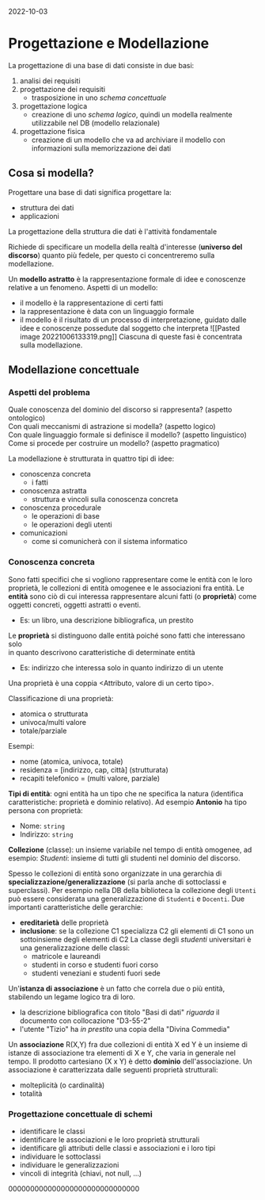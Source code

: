 2022-10-03

# Progettazione e Modellazione


La progettazione di una base di dati consiste in due basi:
1) analisi dei requisiti 
2) progettazione dei requisiti
	- trasposizione in uno *schema concettuale*
3) progettazione logica
	- creazione di uno *schema logico*, quindi un modella realmente utilizzabile nel DB (modello relazionale)
4) progettazione fisica
	- creazione di un modello che va ad archiviare il modello con informazioni sulla memorizzazione dei dati

## Cosa si modella?


Progettare una base di dati significa progettare la:
- struttura dei dati
- applicazioni

La progettazione della struttura die dati è l'attività fondamentale

Richiede di specificare un modella della realtà d'interesse (**universo del discorso**) quanto più fedele, per questo ci concentreremo sulla modellazione.

Un **modello astratto** è la rappresentazione formale di idee e conoscenze relative a un fenomeno.
Aspetti di un modello:
- il modello è la rappresentazione di certi fatti
- la rappresentazione è data con un linguaggio formale
- il modello è il risultato di un processo di interpretazione, guidato dalle idee e conoscenze possedute dal soggetto che interpreta
![[Pasted image 20221006133319.png]]
Ciascuna di queste fasi è concentrata sulla modellazione. 

## Modellazione concettuale

### Aspetti del problema
Quale conoscenza del dominio del discorso si rappresenta?  (aspetto ontologico)  
Con quali meccanismi di astrazione si modella?  (aspetto logico)  
Con quale linguaggio formale si definisce il modello?  (aspetto linguistico)  
Come si procede per costruire un modello?  (aspetto pragmatico)

La modellazione è strutturata in quattro tipi di idee:
- conoscenza concreta
	- i fatti
- conoscenza astratta
	- struttura e vincoli sulla conoscenza concreta
- conoscenza procedurale
	- le operazioni di base
	- le operazioni degli utenti
- comunicazioni
	- come si comunicherà con il sistema informatico

### Conoscenza concreta

Sono fatti specifici che si vogliono rappresentare come le entità con le loro proprietà, le collezioni di entità omogenee e le associazioni fra entità. Le **entità** sono ciò di cui interessa rappresentare alcuni fatti (o **proprietà**) come oggetti concreti, oggetti astratti o eventi. 
- Es: un libro, una descrizione bibliografica, un prestito

Le **proprietà** si distinguono dalle entità poiché sono fatti che interessano solo  
in quanto descrivono caratteristiche di determinate entità  
- Es: indirizzo che interessa solo in quanto indirizzo di un utente

Una proprietà è una coppia <Attributo, valore di un certo tipo>. 

Classificazione di una proprietà:
- atomica o strutturata
- univoca/multi valore
- totale/parziale

Esempi:
- nome (atomica, univoca, totale)
- residenza = [indirizzo, cap, città] (strutturata)
- recapiti telefonico = (multi valore, parziale)

**Tipi di entità**:  ogni entità ha un tipo che ne specifica la natura (identifica caratteristiche: proprietà e dominio relativo). Ad esempio **Antonio** ha tipo persona con proprietà: 
- Nome: `string`
- Indirizzo: `string`

**Collezione** (classe): un insieme variabile nel tempo di entità omogenee, ad esempio: *Studenti*: insieme di tutti gli studenti nel dominio del discorso.

Spesso le collezioni di entità sono organizzate in una gerarchia di **specializzazione/generalizzazione** (si parla anche di sottoclassi e superclassi). Per esempio nella DB della biblioteca la collezione degli `Utenti` può essere considerata una generalizzazione di `Studenti` e `Docenti`. 
Due importanti caratteristiche delle gerarchie:
- **ereditarietà** delle proprietà
- **inclusione**: se la collezione C1 specializza C2 gli elementi di C1 sono un sottoinsieme degli elementi di C2
La classe degli *studenti* universitari è una generalizzazione delle classi:
	-  matricole e laureandi
	- studenti in corso e studenti fuori corso
	- studenti veneziani e studenti fuori sede

Un'**istanza di associazione** è un fatto che correla due o più entità, stabilendo un legame logico tra di loro.
- la descrizione bibliografica con titolo "Basi di dati" *riguarda* il documento con collocazione "D3-55-2"
- l'utente "Tizio" ha *in prestito* una copia della "Divina Commedia"

Un **associazione** R(X,Y) fra due collezioni di entità X ed Y è un insieme di istanze di associazione tra elementi di X e Y, che varia in generale nel tempo. Il prodotto cartesiano (X x Y) è detto **dominio** dell'associazione. 
Un associazione è caratterizzata dalle seguenti proprietà strutturali:
- molteplicità (o cardinalità)
- totalità

### Progettazione concettuale di schemi

- identificare le classi
- identificare le associazioni e le loro proprietà strutturali
- identificare gli attributi delle classi e associazioni e i loro tipi
- individuare le sottoclassi
- individuare le generalizzazioni 
- vincoli di integrità (chiavi, not null, ...)

000000000000000000000000000000